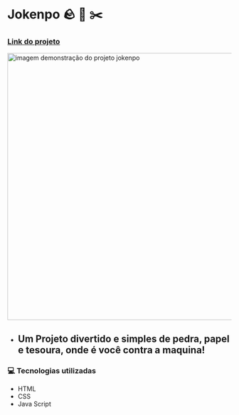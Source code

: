 # Jokenpo 🪨 📃 ✂️
### [Link do projeto](https://jokenko-go.netlify.app/)
<img src= "https://github.com/camylla14/jokenpow/assets/150981282/ad1eed25-a2bc-46ba-8d4c-c96e001680bd" alt="imagem demonstração do projeto jokenpo" width="600" > 


- ## Um Projeto divertido e simples de pedra, papel e tesoura, onde é você contra a maquina!


### 💻 Tecnologias utilizadas 
- HTML
- CSS
- Java Script

